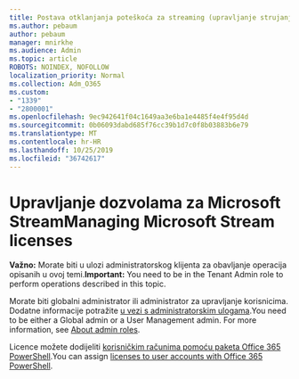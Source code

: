 ```yaml
---
title: Postava otklanjanja poteškoća za streaming (upravljanje strujanje)
ms.author: pebaum
author: pebaum
manager: mnirkhe
ms.audience: Admin
ms.topic: article
ROBOTS: NOINDEX, NOFOLLOW
localization_priority: Normal
ms.collection: Adm_O365
ms.custom:
- "1339"
- "2800001"
ms.openlocfilehash: 9ec942641f04c1649aa3e6ba1e4485f4e4f95d4d
ms.sourcegitcommit: 0b06093dabd685f76cc39b1d7c0f8b03883b6e79
ms.translationtype: MT
ms.contentlocale: hr-HR
ms.lasthandoff: 10/25/2019
ms.locfileid: "36742617"
---
```

# <a name="managing-microsoft-stream-licenses"></a><span data-ttu-id="621a2-102">Upravljanje dozvolama za Microsoft Stream</span><span class="sxs-lookup"><span data-stu-id="621a2-102">Managing Microsoft Stream licenses</span></span>

<span data-ttu-id="621a2-103">**Važno:** Morate biti u ulozi administratorskog klijenta za obavljanje operacija opisanih u ovoj temi.</span><span class="sxs-lookup"><span data-stu-id="621a2-103">**Important:** You need to be in the Tenant Admin role to perform operations described in this topic.</span></span>

<span data-ttu-id="621a2-104">Morate biti globalni administrator ili administrator za upravljanje korisnicima. Dodatne informacije potražite [u vezi s administratorskim ulogama](https://docs.microsoft.com/office365/admin/add-users/about-admin-roles).</span><span class="sxs-lookup"><span data-stu-id="621a2-104">You need to be either a Global admin or a User Management admin. For more information, see [About admin roles](https://docs.microsoft.com/office365/admin/add-users/about-admin-roles).</span></span>

<span data-ttu-id="621a2-105">Licence možete dodijeliti [korisničkim računima pomoću paketa Office 365 PowerShell](https://go.microsoft.com/fwlink/p/?linkid=850410).</span><span class="sxs-lookup"><span data-stu-id="621a2-105">You can assign [licenses to user accounts with Office 365 PowerShell](https://go.microsoft.com/fwlink/p/?linkid=850410).</span></span>
